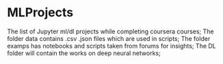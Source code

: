# MLProjects
The list of Jupyter ml/dl projects while completing coursera courses;
The folder data contains .csv .json files which are used in scripts;
The folder examps has notebooks and scripts taken from forums for insights;
The DL folder will contain the works on deep neural networks;


